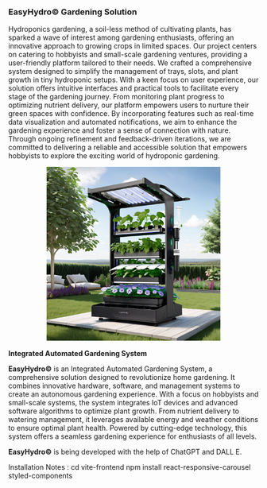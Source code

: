 ### EasyHydro&copy; Gardening Solution

Hydroponics gardening, a soil-less method of cultivating plants, has sparked a wave of interest among gardening enthusiasts, offering an innovative approach to growing crops in limited spaces. Our project centers on catering to hobbyists and small-scale gardening ventures, providing a user-friendly platform tailored to their needs. We crafted a comprehensive system designed to simplify the management of trays, slots, and plant growth in tiny hydroponic setups. With a keen focus on user experience, our solution offers intuitive interfaces and practical tools to facilitate every stage of the gardening journey. From monitoring plant progress to optimizing nutrient delivery, our platform empowers users to nurture their green spaces with confidence. By incorporating features such as real-time data visualization and automated notifications, we aim to enhance the gardening experience and foster a sense of connection with nature. Through ongoing refinement and feedback-driven iterations, we are committed to delivering a reliable and accessible solution that empowers hobbyists to explore the exciting world of hydroponic gardening.
<p align="center">
  <img src="DALL.E.png" width="350" title="hover text">
</p>

**Integrated Automated Gardening System**

**EasyHydro&copy;** is an Integrated Automated Gardening System, a comprehensive solution designed to revolutionize home gardening. It combines innovative hardware, software, and management systems to create an autonomous gardening experience. With a focus on hobbyists and small-scale systems, the system integrates IoT devices and advanced software algorithms to optimize plant growth. From nutrient delivery to watering management, it leverages available energy and weather conditions to ensure optimal plant health. Powered by cutting-edge technology, this system offers a seamless gardening experience for enthusiasts of all levels.


**EasyHydro&copy;** is being developed with the help of ChatGPT and DALL E.

Installation Notes :
cd vite-frontend
npm install react-responsive-carousel styled-components
